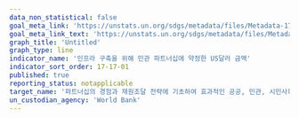 ```yaml
---
data_non_statistical: false
goal_meta_link: 'https://unstats.un.org/sdgs/metadata/files/Metadata-17-17-01.pdf'
goal_meta_link_text: 'https://unstats.un.org/sdgs/metadata/files/Metadata-17-17-01.pdf'
graph_title: 'Untitled'
graph_type: line
indicator_name: '인프라 구축을 위해 민관 파트너십에 약정한 US달러 금액'
indicator_sort_order: 17-17-01
published: true
reporting_status: notapplicable
target_name: '파트너십의 경험과 재원조달 전략에 기초하여 효과적인 공공, 민관, 시민사회 간 파트너십 권장 및 촉진'
un_custodian_agency: 'World Bank'
---
```

